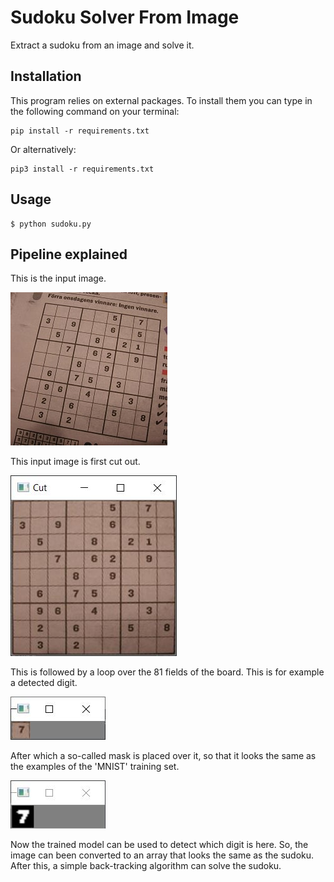 # Sudoku Solver From Image

Extract a sudoku from an image and solve it.

## Installation

This program relies on external packages. To install them you can type in the
following command on your terminal:
```
pip install -r requirements.txt
```
Or alternatively:
```
pip3 install -r requirements.txt
```

## Usage

```
$ python sudoku.py
```

## Pipeline explained
This is the input image.

![Input image](example_images/example_pipeline/1_start.jpg)

This input image is first cut out.

![After cut-out](example_images/example_pipeline/2_cut.JPG)

This is followed by a loop over the 81 fields of the board. This is for example a detected digit.

![Detected digit](example_images/example_pipeline/3_digit.JPG)

After which a so-called mask is placed over it, so that it looks the same as the examples of the 'MNIST' training set.

![Masked digit](example_images/example_pipeline/4_threshold_digit.JPG)

Now the trained model can be used to detect which digit is here.
So, the image can been converted to an array that looks the same as the sudoku. After this, a simple back-tracking algorithm can solve the sudoku.
